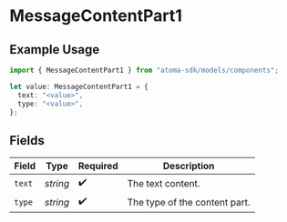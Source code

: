 # MessageContentPart1

## Example Usage

```typescript
import { MessageContentPart1 } from "atoma-sdk/models/components";

let value: MessageContentPart1 = {
  text: "<value>",
  type: "<value>",
};
```

## Fields

| Field                         | Type                          | Required                      | Description                   |
| ----------------------------- | ----------------------------- | ----------------------------- | ----------------------------- |
| `text`                        | *string*                      | :heavy_check_mark:            | The text content.             |
| `type`                        | *string*                      | :heavy_check_mark:            | The type of the content part. |